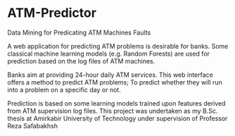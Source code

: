 # ATM-Predictor

Data Mining for Predicating ATM Machines Faults

A web application for predicting ATM problems is desirable for banks.
Some classical machine learning models (e.g. Random Forests) are used for prediction based on the log files of ATM machines.

Banks aim at providing 24-hour daily ATM services. This web interface offers a method to predict ATM problems; To predict whether they will run into a problem on a specific day or not.

Prediction is based on some learning models trained upon features derived from ATM supervision log files. This project was undertaken as my B.Sc. thesis at Amirkabir University of Technology under supervision of Professor Reza Safabakhsh

